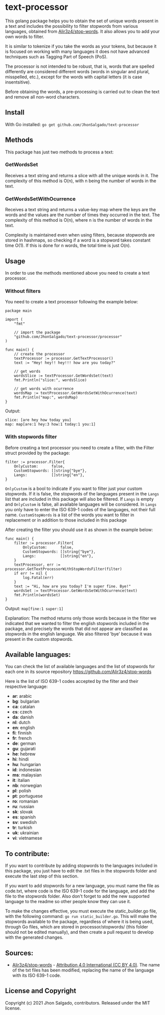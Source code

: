 # text-processor
This golang package helps you to obtain the set of unique words present in a text and includes the possibility to filter stopwords from various languages, obtained from [Alir3z4/stop-words](https://github.com/Alir3z4/stop-words). It also allows you to add your own words to filter.

It is similar to tokenize if you take the words as your tokens, but because it is focused on working with many languages it does not have advanced techniques such as Tagging Part of Speech (PoS).

The processor is not intended to be robust, that is, words that are spelled differently are considered different words (words in singular and plural, misspelled, etc.), except for the words with capital letters (it is case insentsitive).

Before obtaining the words, a pre-processing is carried out to clean the text and remove all non-word characters.

## Install
With Go installed:
`go get github.com/JhonSalgado/text-processor`

## Methods
This package has just two methods to process a text:
### GetWordsSet
Receives a text string and returns a slice with all the unique words in it. The complexity of this method is O(n), with n being the number of words in the text.
### GetWordsSetWithOcurrence
Receives a text string and returns a value-key map where the keys are the words and the values are the number of times they occurred in the text. The complexity of this method is O(n), where n is the number of words in the text.

Complexity is maintained even when using filters, because stopwords are stored in hashmaps, so checking if a word is a stopword takes constant time O(1). If this is done for n words, the total time is just O(n).

## Usage
In order to use the methods mentioned above you need to create a text processor.
### Without filters
You need to create a text processor following the example below:
```
package main

import (
	"fmt"
	
	// import the package
	"github.com/JhonSalgado/text-processor/processor"
)

func main() {
	// create the processor
	textProcessor := processor.GetTextProcessor()
	text := "Hey! hey!! hey!!! how are you today?"

	// get words
	wordsSlice := textProcessor.GetWordsSet(text)
	fmt.Println("slice:", wordsSlice)

	// get words with ocurrence
	wordsMap := textProcessor.GetWordsSetWithOcurrence(text)
	fmt.Println("map:", wordsMap)
}
```
Output:
```
slice: [are hey how today you]
map: map[are:1 hey:3 how:1 today:1 you:1]
```
### With stopwords filter
Before creating a text processor you need to create a filter, with the Filter struct provided by the package:
```
filter := processor.Filter{
	OnlyCustom:      false,
	CustomStopwords: []string{"bye"},
	Langs:           []string{"en"},
}
```
`OnlyCustom` is a bool to indicate if you want to filter just your custom stopwords. If it is false, the stopwords of the languages present in the `Langs` list that are included in this package will also be filtered. If `Langs` is empty and `OnlyCustom`  is false, all available languages will be considered.
In `Langs` you only have to enter the ISO 639-1 codes of the languages, not their full name.
`CustomStopWords` is a list of the words you want to filter in replacement or in addition to those included in this package

After creating the filter you should use it as shown in the example below:
```
func main() {
	filter := processor.Filter{
		OnlyCustom:      false,
		CustomStopwords: []string{"bye"},
		Langs:           []string{"en"},
	}
	textProcessor, err := processor.GetTextProcessorWithStopWordsFilter(filter)
	if err != nil {
		log.Fatal(err)
	}
	text := "Hi, how are you today? I'm super fine. Bye!"
	wordsSet := textProcessor.GetWordsSetWithOcurrence(text)
	fmt.Println(wordsSet)
}
```
Output:
```map[fine:1 super:1]```

Explanation:
The method returns only those words because in the filter we indicated that we wanted to filter the english stopwords included in the package, and precisely the words that did not appear are classified as stopwords in the english language. We also filtered 'bye' because it was present in the custom stopwords.

## Available languages:

You can check the list of available languages and the list of stopwords for each one in its source repository https://github.com/Alir3z4/stop-words

Here is the list of ISO 639-1 codes accepted by the filter and their respective language:

* **ar**: arabic
* **bg**: bulgarian
* **ca**: catalan
* **cs**: czech
* **da**: danish
* **nl**: dutch
* **en**: english
* **fi**: finnish
* **fr**: french
* **de**: german
* **gu**: gujarati
* **he**: hebrew
* **hi**: hindi
* **hu**: hungarian
* **id**: indonesian
* **ms**: malaysian
* **it**: italian
* **nb**: norwegian
* **pl**: polish
* **pt**: portuguese
* **ro**: romanian
* **ru**: russian
* **sk**: slovak
* **es**: spanish
* **sv**: swedish
* **tr**: turkish
* **uk**: ukrainian
* **vi**: vietnamese

## To contribute:

If you want to contribute by adding stopwords to the languages included in this package, you just have to edit the .txt files in the stopwords folder and execute the last step of this section.

If you want to add stopwords for a new language, you must name the file as code.txt, where code is the ISO 639-1 code for the language, and add the file to the stopwords folder. Also don't forget to add the new supported language to the readme so other people know they can use it.

To make the changes effective, you must execute the static\_builder.go file, with the following command: `go run static_builder.go`. This will make the stopwords available to the package, regardless of where it is being used, through Go files, which are stored in processor/stopwords/ (this folder should not be edited manually), and then create a pull request to develop with the generated changes.

## Sources:
- [Alir3z4/stop-words](https://github.com/Alir3z4/stop-words) - [Attribution 4.0 International (CC BY 4.0)](https://creativecommons.org/licenses/by/4.0/). The name of the txt files has been modified, replacing the name of the language with its ISO 639-1 code.

## License and Copyright
Copyright (c) 2021 Jhon Salgado, contributors. Released under the MIT license.
